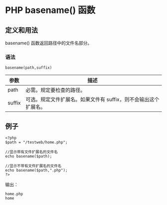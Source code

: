 # PHP basename() 函数



## 定义和用法

basename() 函数返回路径中的文件名部分。

### 语法

```
basename(path,suffix)
```

| 参数 | 描述 |
| --- | --- |
| path | 必需。规定要检查的路径。 |
| suffix | 可选。规定文件扩展名。如果文件有 suffix，则不会输出这个扩展名。 |

## 例子

```
<?php
$path = "/testweb/home.php";

//显示带有文件扩展名的文件名
echo basename($path);

//显示不带有文件扩展名的文件名
echo basename($path,".php");
?> 
```

输出：

```
home.php
home
```



